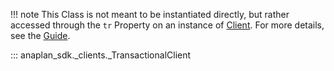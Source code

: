 !!! note
    This Class is not meant to be instantiated directly, but rather accessed through the `tr` Property on an
    instance of [Client](sync_client.md). For more details, see the [Guide](../../guides/transactional.md).

::: anaplan_sdk._clients._TransactionalClient

<style>
    [data-md-component="toc"] li:first-of-type{
        display:  none!important;
    }
</style>
